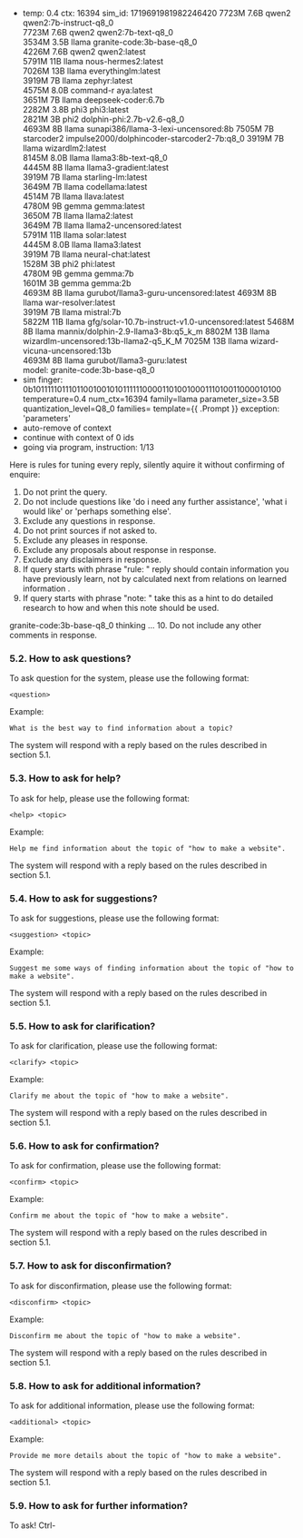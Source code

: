 * temp: 0.4 ctx: 16394 sim_id: 1719691981982246420
   7723M 7.6B  qwen2              qwen2:7b-instruct-q8_0          
   7723M 7.6B  qwen2              qwen2:7b-text-q8_0              
   3534M 3.5B  llama              granite-code:3b-base-q8_0       
   4226M 7.6B  qwen2              qwen2:latest                    
   5791M 11B   llama              nous-hermes2:latest             
   7026M 13B   llama              everythinglm:latest             
   3919M 7B    llama              zephyr:latest                   
   4575M 8.0B  command-r          aya:latest                      
   3651M 7B    llama              deepseek-coder:6.7b             
   2282M 3.8B  phi3               phi3:latest                     
   2821M 3B    phi2               dolphin-phi:2.7b-v2.6-q8_0      
   4693M 8B    llama              sunapi386/llama-3-lexi-uncensored:8b
   7505M 7B    starcoder2         impulse2000/dolphincoder-starcoder2-7b:q8_0
   3919M 7B    llama              wizardlm2:latest                
   8145M 8.0B  llama              llama3:8b-text-q8_0             
   4445M 8B    llama              llama3-gradient:latest          
   3919M 7B    llama              starling-lm:latest              
   3649M 7B    llama              codellama:latest                
   4514M 7B    llama              llava:latest                    
   4780M 9B    gemma              gemma:latest                    
   3650M 7B    llama              llama2:latest                   
   3649M 7B    llama              llama2-uncensored:latest        
   5791M 11B   llama              solar:latest                    
   4445M 8.0B  llama              llama3:latest                   
   3919M 7B    llama              neural-chat:latest              
   1528M 3B    phi2               phi:latest                      
   4780M 9B    gemma              gemma:7b                        
   1601M 3B    gemma              gemma:2b                        
   4693M 8B    llama              gurubot/llama3-guru-uncensored:latest
   4693M 8B    llama              war-resolver:latest             
   3919M 7B    llama              mistral:7b                      
   5822M 11B   llama              gfg/solar-10.7b-instruct-v1.0-uncensored:latest
   5468M 8B    llama              mannix/dolphin-2.9-llama3-8b:q5_k_m
   8802M 13B   llama              wizardlm-uncensored:13b-llama2-q5_K_M
   7025M 13B   llama              wizard-vicuna-uncensored:13b    
   4693M 8B    llama              gurubot/llama3-guru:latest      
 model: granite-code:3b-base-q8_0 
* sim finger: 0b1011111011101100100101011111100001101001000111010011000010100
 temperature=0.4
 num_ctx=16394
 family=llama
 parameter_size=3.5B
 quantization_level=Q8_0
 families=
 template={{ .Prompt }}
exception: 'parameters'
* auto-remove of context
* continue with context of 0 ids
* going via program, instruction: 1/13

Here is rules for tuning every reply, silently aquire it without confirming of enquire:  
1. Do not print the query.
2. Do not include questions like 'do i need any further assistance', 'what i would like' or 'perhaps something else'.
3. Exclude any questions in response.
4. Do not print sources if not asked to.
5. Exclude any pleases in response.
6. Exclude any proposals about response in response.
7. Exclude any disclaimers in response.
8. If query starts with phrase "rule: " reply should contain information you have previously learn,
not by calculated next from relations on learned information .
9. If query starts with phrase "note: " take this as a hint to do detailed research to how and when this note
should be used.

granite-code:3b-base-q8_0 thinking ...
10. Do not include any other comments in response.

### 5.2. How to ask questions?

To ask question for the system, please use the following format:
```
<question>
```

Example:
```
What is the best way to find information about a topic?
```

The system will respond with a reply based on the rules described in section 5.1.

### 5.3. How to ask for help?

To ask for help, please use the following format:
```
<help> <topic>
```

Example:
```
Help me find information about the topic of "how to make a website".
```

The system will respond with a reply based on the rules described in section 5.1.

### 5.4. How to ask for suggestions?

To ask for suggestions, please use the following format:
```
<suggestion> <topic>
```

Example:
```
Suggest me some ways of finding information about the topic of "how to make a website".
```

The system will respond with a reply based on the rules described in section 5.1.

### 5.5. How to ask for clarification?

To ask for clarification, please use the following format:
```
<clarify> <topic>
```

Example:
```
Clarify me about the topic of "how to make a website".
```

The system will respond with a reply based on the rules described in section 5.1.

### 5.6. How to ask for confirmation?

To ask for confirmation, please use the following format:
```
<confirm> <topic>
```

Example:
```
Confirm me about the topic of "how to make a website".
```

The system will respond with a reply based on the rules described in section 5.1.

### 5.7. How to ask for disconfirmation?

To ask for disconfirmation, please use the following format:
```
<disconfirm> <topic>
```

Example:
```
Disconfirm me about the topic of "how to make a website".
```

The system will respond with a reply based on the rules described in section 5.1.

### 5.8. How to ask for additional information?

To ask for additional information, please use the following format:
```
<additional> <topic>
```

Example:
```
Provide me more details about the topic of "how to make a website".
```

The system will respond with a reply based on the rules described in section 5.1.

### 5.9. How to ask for further information?

To ask! Ctrl-
